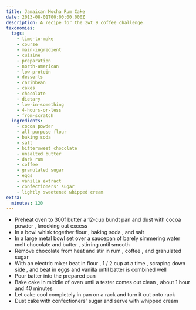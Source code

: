 ```yaml
---
title: Jamaican Mocha Rum Cake
date: 2013-08-01T00:00:00.000Z
description: A recipe for the zwt 9 coffee challenge.
taxonomies:
  tags:
    - time-to-make
    - course
    - main-ingredient
    - cuisine
    - preparation
    - north-american
    - low-protein
    - desserts
    - caribbean
    - cakes
    - chocolate
    - dietary
    - low-in-something
    - 4-hours-or-less
    - from-scratch
  ingredients:
    - cocoa powder
    - all-purpose flour
    - baking soda
    - salt
    - bittersweet chocolate
    - unsalted butter
    - dark rum
    - coffee
    - granulated sugar
    - eggs
    - vanilla extract
    - confectioners' sugar
    - lightly sweetened whipped cream
extra:
  minutes: 120
---
```

 - Preheat oven to 300f butter a 12-cup bundt pan and dust with cocoa powder , knocking out excess
 - In a bowl whisk together flour , baking soda , and salt
 - In a large metal bowl set over a saucepan of barely simmering water melt chocolate and butter , stirring until smooth
 - Remove chocolate from heat and stir in rum , coffee , and granulated sugar
 - With an electric mixer beat in flour , 1 / 2 cup at a time , scraping down side , and beat in eggs and vanilla until batter is combined well
 - Pour batter into the prepared pan
 - Bake cake in middle of oven until a tester comes out clean , about 1 hour and 40 minutes
 - Let cake cool completely in pan on a rack and turn it out onto rack
 - Dust cake with confectioners' sugar and serve with whipped cream
